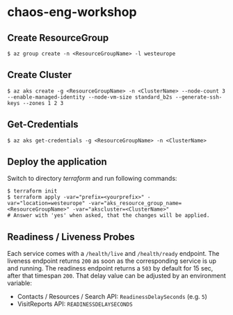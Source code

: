 # chaos-eng-workshop

## Create ResourceGroup

```Shell
$ az group create -n <ResourceGroupName> -l westeurope
```

## Create Cluster

```Shell
$ az aks create -g <ResourceGroupName> -n <ClusterName> --node-count 3 --enable-managed-identity --node-vm-size standard_b2s --generate-ssh-keys --zones 1 2 3
```

## Get-Credentials

```Shell
$ az aks get-credentials -g <ResourceGroupName> -n <ClusterName>
```

## Deploy the application

Switch to directory _terraform_ and run following commands:

```Shell
$ terraform init 
$ terraform apply -var="prefix=<yourprefix>" -var="location=westeurope" -var="aks_resource_group_name=<ResourceGroupName>" -var="akscluster=<ClusterName>"
# Answer with 'yes' when asked, that the changes will be applied.
```

## Readiness / Liveness Probes

Each service comes with a `/health/live` and `/health/ready` endpoint. The liveness endpoint returns `200` as soon as the corresponding service is up and running. The readiness endpoint returns a `503` by default for 15 sec, after that timespan `200`. That delay value can be adjusted by an environment variable:

- Contacts / Resources / Search API: `ReadinessDelaySeconds` (e.g. `5`)
- VisitReports API: `READINESSDELAYSECONDS`
